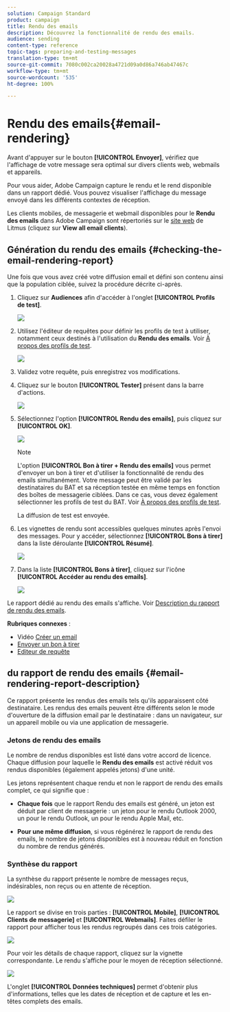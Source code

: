 ```yaml
---
solution: Campaign Standard
product: campaign
title: Rendu des emails
description: Découvrez la fonctionnalité de rendu des emails.
audience: sending
content-type: reference
topic-tags: preparing-and-testing-messages
translation-type: tm+mt
source-git-commit: 7080c002ca20028a4721d09a0d86a746ab47467c
workflow-type: tm+mt
source-wordcount: '535'
ht-degree: 100%

---
```



# Rendu des emails{#email-rendering}

Avant d&#39;appuyer sur le bouton **[!UICONTROL Envoyer]**, vérifiez que l&#39;affichage de votre message sera optimal sur divers clients web, webmails et appareils.

Pour vous aider, Adobe Campaign capture le rendu et le rend disponible dans un rapport dédié. Vous pouvez visualiser l&#39;affichage du message envoyé dans les différents contextes de réception.

Les clients mobiles, de messagerie et webmail disponibles pour le **Rendu des emails** dans Adobe Campaign sont répertoriés sur le [site web](https://litmus.com/email-testing) de Litmus (cliquez sur **View all email clients**).

## Génération du rendu des emails {#checking-the-email-rendering-report}

Une fois que vous avez créé votre diffusion email et défini son contenu ainsi que la population ciblée, suivez la procédure décrite ci-après.

1. Cliquez sur **Audiences** afin d&#39;accéder à l&#39;onglet **[!UICONTROL Profils de test]**.

   ![](assets/email_rendering_05.png)

1. Utilisez l&#39;éditeur de requêtes pour définir les profils de test à utiliser, notamment ceux destinés à l&#39;utilisation du **Rendu des emails**. Voir [À propos des profils de test](../../audiences/using/managing-test-profiles.md).

   ![](assets/email_rendering_06.png)

1. Validez votre requête, puis enregistrez vos modifications.
1. Cliquez sur le bouton **[!UICONTROL Tester]** présent dans la barre d&#39;actions.

   ![](assets/email_rendering_07.png)

1. Sélectionnez l&#39;option **[!UICONTROL Rendu des emails]**, puis cliquez sur **[!UICONTROL OK]**.

   ![](assets/email_rendering_08.png)

   >[!NOTE]
   >
   >L&#39;option **[!UICONTROL Bon à tirer + Rendu des emails]** vous permet d&#39;envoyer un bon à tirer et d&#39;utiliser la fonctionnalité de rendu des emails simultanément. Votre message peut être validé par les destinataires du BAT et sa réception testée en même temps en fonction des boîtes de messagerie ciblées. Dans ce cas, vous devez également sélectionner les profils de test du BAT. Voir [À propos des profils de test](../../audiences/using/managing-test-profiles.md).

   La diffusion de test est envoyée.

1. Les vignettes de rendu sont accessibles quelques minutes après l&#39;envoi des messages. Pour y accéder, sélectionnez **[!UICONTROL Bons à tirer]** dans la liste déroulante **[!UICONTROL Résumé]**.

   ![](assets/email_rendering_03.png)

1. Dans la liste **[!UICONTROL Bons à tirer]**, cliquez sur l&#39;icône **[!UICONTROL Accéder au rendu des emails]**.

   ![](assets/email_rendering_04.png)

Le rapport dédié au rendu des emails s&#39;affiche. Voir [Description du rapport de rendu des emails](#email-rendering-report-description).

**Rubriques connexes** :

* Vidéo [Créer un email](../../channels/using/creating-an-email.md) 
* [Envoyer un bon à tirer](../../sending/using/sending-proofs.md)
* [Editeur de requête](../../automating/using/editing-queries.md#about-query-editor)

## du rapport de rendu des emails {#email-rendering-report-description}

Ce rapport présente les rendus des emails tels qu&#39;ils apparaissent côté destinataire. Les rendus des emails peuvent être différents selon le mode d&#39;ouverture de la diffusion email par le destinataire : dans un navigateur, sur un appareil mobile ou via une application de messagerie.

### Jetons de rendu des emails

Le nombre de rendus disponibles est listé dans votre accord de licence. Chaque diffusion pour laquelle le **Rendu des emails** est activé réduit vos rendus disponibles (également appelés jetons) d&#39;une unité.

Les jetons représentent chaque rendu et non le rapport de rendu des emails complet, ce qui signifie que :

* **Chaque fois** que le rapport Rendu des emails est généré, un jeton est déduit par client de messagerie : un jeton pour le rendu Outlook 2000, un pour le rendu Outlook, un pour le rendu Apple Mail, etc.

* **Pour une même diffusion**, si vous régénérez le rapport de rendu des emails, le nombre de jetons disponibles est à nouveau réduit en fonction du nombre de rendus générés.

### Synthèse du rapport

La synthèse du rapport présente le nombre de messages reçus, indésirables, non reçus ou en attente de réception.

![](assets/inbox_rendering_report.png)

Le rapport se divise en trois parties : **[!UICONTROL Mobile]**, **[!UICONTROL Clients de messagerie]** et **[!UICONTROL Webmails]**. Faites défiler le rapport pour afficher tous les rendus regroupés dans ces trois catégories.

![](assets/inbox_rendering_report_3.png)

Pour voir les détails de chaque rapport, cliquez sur la vignette correspondante. Le rendu s&#39;affiche pour le moyen de réception sélectionné.

![](assets/inbox_rendering_report_2.png)

L&#39;onglet **[!UICONTROL Données techniques]** permet d&#39;obtenir plus d&#39;informations, telles que les dates de réception et de capture et les en-têtes complets des emails.
